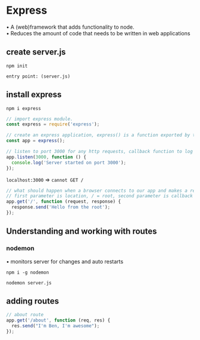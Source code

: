 # Express

• A (web)framework that adds functionality to node.  
• Reduces the amount of code that needs to be written in web applications

## create server.js

`npm init`

`entry point: (server.js)`

## install express

`npm i express`

```js
// import express module.
const express = require('express');

// create an express application, express() is a function exported by the express module.
const app = express();

// listen to port 3000 for any http requests, callback function to log status.
app.listen(3000, function () {
  console.log('Server started on port 3000');
});
```

`localhost:3000` ⇒ `cannot GET /`

```js
// what should happen when a browser connects to our app and makes a request
// first parameter is location, / = root, second parameter is callback function (action)
app.get('/', function (request, response) {
  response.send('Hello from the root');
});
```

## Understanding and working with routes

### nodemon

• monitors server for changes and auto restarts

`npm i -g nodemon`

`nodemon server.js`

## adding routes

```js
// about route
app.get('/about', function (req, res) {
  res.send("I'm Ben, I'm awesome");
});
```
